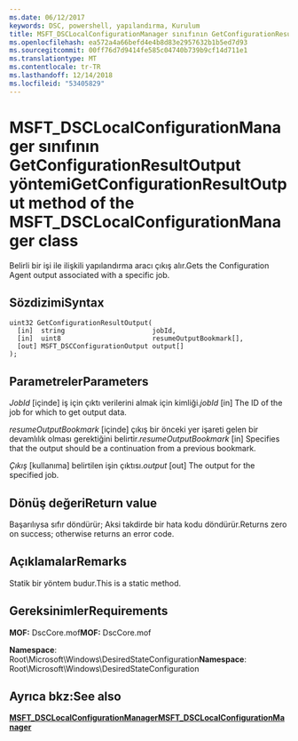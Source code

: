 ```yaml
---
ms.date: 06/12/2017
keywords: DSC, powershell, yapılandırma, Kurulum
title: MSFT_DSCLocalConfigurationManager sınıfının GetConfigurationResultOutput yöntemi
ms.openlocfilehash: ea572a4a66befd4e4b8d83e2957632b1b5ed7d93
ms.sourcegitcommit: 00ff76d7d9414fe585c04740b739b9cf14d711e1
ms.translationtype: MT
ms.contentlocale: tr-TR
ms.lasthandoff: 12/14/2018
ms.locfileid: "53405829"
---
```

# <a name="getconfigurationresultoutput-method-of-the-msftdsclocalconfigurationmanager-class"></a><span data-ttu-id="98b99-103">MSFT_DSCLocalConfigurationManager sınıfının GetConfigurationResultOutput yöntemi</span><span class="sxs-lookup"><span data-stu-id="98b99-103">GetConfigurationResultOutput method of the MSFT_DSCLocalConfigurationManager class</span></span>

<span data-ttu-id="98b99-104">Belirli bir işi ile ilişkili yapılandırma aracı çıkış alır.</span><span class="sxs-lookup"><span data-stu-id="98b99-104">Gets the Configuration Agent output associated with a specific job.</span></span>

## <a name="syntax"></a><span data-ttu-id="98b99-105">Sözdizimi</span><span class="sxs-lookup"><span data-stu-id="98b99-105">Syntax</span></span>

```mof
uint32 GetConfigurationResultOutput(
  [in]  string                      jobId,
  [in]  uint8                       resumeOutputBookmark[],
  [out] MSFT_DSCConfigurationOutput output[]
);
```

## <a name="parameters"></a><span data-ttu-id="98b99-106">Parametreler</span><span class="sxs-lookup"><span data-stu-id="98b99-106">Parameters</span></span>

<span data-ttu-id="98b99-107">*JobId* \[içinde\] iş için çıktı verilerini almak için kimliği.</span><span class="sxs-lookup"><span data-stu-id="98b99-107">*jobId* \[in\] The ID of the job for which to get output data.</span></span>

<span data-ttu-id="98b99-108">*resumeOutputBookmark* \[içinde\] çıkış bir önceki yer işareti gelen bir devamlılık olması gerektiğini belirtir.</span><span class="sxs-lookup"><span data-stu-id="98b99-108">*resumeOutputBookmark* \[in\] Specifies that the output should be a continuation from a previous bookmark.</span></span>

<span data-ttu-id="98b99-109">*Çıkış* \[kullanıma\] belirtilen işin çıktısı.</span><span class="sxs-lookup"><span data-stu-id="98b99-109">*output* \[out\] The output for the specified job.</span></span>

## <a name="return-value"></a><span data-ttu-id="98b99-110">Dönüş değeri</span><span class="sxs-lookup"><span data-stu-id="98b99-110">Return value</span></span>

<span data-ttu-id="98b99-111">Başarılıysa sıfır döndürür; Aksi takdirde bir hata kodu döndürür.</span><span class="sxs-lookup"><span data-stu-id="98b99-111">Returns zero on success; otherwise returns an error code.</span></span>

## <a name="remarks"></a><span data-ttu-id="98b99-112">Açıklamalar</span><span class="sxs-lookup"><span data-stu-id="98b99-112">Remarks</span></span>

<span data-ttu-id="98b99-113">Statik bir yöntem budur.</span><span class="sxs-lookup"><span data-stu-id="98b99-113">This is a static method.</span></span>

## <a name="requirements"></a><span data-ttu-id="98b99-114">Gereksinimler</span><span class="sxs-lookup"><span data-stu-id="98b99-114">Requirements</span></span>

<span data-ttu-id="98b99-115">**MOF:** DscCore.mof</span><span class="sxs-lookup"><span data-stu-id="98b99-115">**MOF:** DscCore.mof</span></span>

<span data-ttu-id="98b99-116">**Namespace**: Root\Microsoft\Windows\DesiredStateConfiguration</span><span class="sxs-lookup"><span data-stu-id="98b99-116">**Namespace**: Root\Microsoft\Windows\DesiredStateConfiguration</span></span>

## <a name="see-also"></a><span data-ttu-id="98b99-117">Ayrıca bkz:</span><span class="sxs-lookup"><span data-stu-id="98b99-117">See also</span></span>

[<span data-ttu-id="98b99-118">**MSFT_DSCLocalConfigurationManager**</span><span class="sxs-lookup"><span data-stu-id="98b99-118">**MSFT_DSCLocalConfigurationManager**</span></span>](msft-dsclocalconfigurationmanager.md)